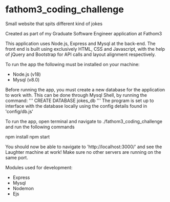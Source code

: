 # fathom3_coding_challenge
Small website that spits different kind of jokes

Created as part of my Graduate Software Engineer application at Fathom3

This application uses Node.js, Express and Mysql at the back-end.
The front end is built using exclusively HTML, CSS and Javascript, with the help of jQuery and Bootstrap for API calls and layout alignment respectively.

To run the app the following must be installed on your machine:

- Node.js (v18)
- Mysql (v8.0)

Before running the app, you must create a new database for the application to work with.
This can be done through Mysql Shell, by running the command:
'''
CREATE DATABASE jokes_db
'''
The program is set up to interface with the database locally using the config details found in 'config/db.js'

To run the app, open terminal and navigate to ./fathom3_coding_challenge and run the following commands


npm install
npm start


You should now be able to navigate to 'http://localhost:3000/' and see the Laughter machine at work!
Make sure no other servers are running on the same port.


Modules used for development:
- Express
- Mysql
- Nodemon
- Ejs

